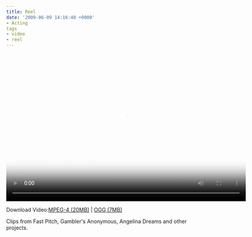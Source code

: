 ```yaml
---
title: Reel
date: '2009-06-09 14:16:40 +0000'
- Acting
tags
- video
- reel
---
```

<p><!-- &acirc;&euro;&oelig;Video For Everybody&acirc;&euro; v0.3<br />
     =================================================================================================================== --><br />
<!-- first try HTML5 playback. if serving as XML, expand `controls` to `controls="controls"` and autoplay likewise --><br />
<video width="640" height="360" poster="/wp-content/video/reel/still-court.jpg" controls><br />
  <source src="/wp-content/video/reel/Damien_Burke_reel.m4v" type="video/mp4" /><!-- main video --><br />
  <source src="/wp-content/video/reel/Damien_Burke_reel.3gp" type="video/mp4" /><!-- suitable for iPhone over cellular video --><br />
  <source src="/wp-content/video/reel/Damien_Burke_reel.ogg" type="video/ogg" /><!-- Firefox 3.5 native OGG video --><br />
  <!-- IE only QuickTime embed: IE6 is ignored as it does not support `<object>` in `<object>` so we skip QuickTime<br />
       and go straight to Flash further down. the line break after the `classid` is required due to a bug in IE --><br />
  <!--[if gt IE 6]><br />
  </object><object width="640" height="375" classid="clsid:02BF25D5-8C17-4B23-BC80-D3488ABDDC6B">< !<br />
  [endif]--><br />
  <!-- non-IE QuickTime embed (hidden from IE): the self-closing comment tag allows non-IE browsers to<br />
       see the HTML whilst being compatible with serving as XML --><br />
  <!--[if !IE]><!--><br />
  </object><object width="640" height="375" type="video/quicktime" data="/wp-content/video/reel/Damien_Burke_reel.m4v"><br />
  <!--<![endif]--><param name="src" value="/wp-content/video/reel/Damien_Burke_reel.m4v" /><param name="showlogo" value="false" /><!-- fallback to Flash --><br />
  </object><object width="640" height="380" type="application/x-shockwave-flash"<br />
    data="/wp-content/video/reel/player.swf?image=/wp-content/video/reel/still-court.jpg&amp;file=/wp-content/video/reel/Damien_Burke_reel.m4v"><br />
    <!-- Firefox uses the `data` attribute above, IE/Safari uses the param below --><param name="movie" value="/wp-content/video/reel/player.swf?image=/wp-content/video/reel/still-court.jpg&amp;file=/wp-content/video/reel/Damien_Burke_reel.m4v" /><!-- fallback image. download links are below the video. warning: putting anything more than<br />
         the fallback image in the fallback may trigger an iPhone OS3.0+ bug --><br />
    <img src="/wp-content/video/reel/still-court.jpg" width="640" height="400" alt="Damien Burke: acting Reel"<br />
         title="No video playback capabilities, please download the video below"<br />
    /><br />
  </object><!--[if gt IE 6]><!--><br />
  <!--<![endif]--><br />
</video><br />
<!-- you *must* offer a download link as they may be able to play the file locally --></p>
<p>Download Video:<a href="/wp-content/video/reel/Damien_Burke_reel.m4v">MPEG-4 (20MB)</a> | <a href="/wp-content/video/reel/Damien_Burke_reel.ogg">OGG (7MB)</a></p></p>
<p>
Clips from Fast Pitch, Gambler's Anonymous, Angelina Dreams and other projects.<br />
</p></p>
